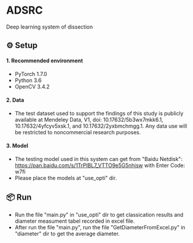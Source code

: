 # ADSRC
Deep learning system of dissection

## ⚙ Setup
#### 1. Recommended environment
- PyTorch 1.7.0
- Python 3.6
- OpenCV 3.4.2

#### 2. Data
- The test dataset used to support the findings of this study is publicly available at Mendeley Data, V1, doi: 10.17632/5b3wx7mkk6.1, 10.17632/4yfcyv5xsk.1, and 10.17632/2yxbmchmgg.1. Any data use will be restricted to noncommercial research purposes.

#### 3. Model
- The testing model used in this system can get from "Baidu Netdisk": https://pan.baidu.com/s/1TrPIBL7_VTTO9e5G5nhjsw with Enter Code: w7fi
- Please place the models at "use_opti" dir.

## 📦 Run
- Run the file "main.py" in "use_opti" dir to get classication results and diameter measument tabel recorded in excel file.
- After run the file "main.py", run the file "GetDiameterFromExcel.py" in "diameter" dir to get the average diameter. 
